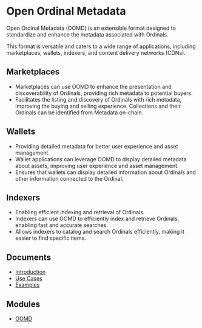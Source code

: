 # Open Ordinal Metadata

Open Ordinal Metadata (OOMD) is an extensible format designed to standardize and enhance the metadata associated with Ordinals. 

This format is versatile and caters to a wide range of applications, including marketplaces, wallets, indexers, and content delivery networks (CDNs).

## Marketplaces

- Marketplaces can use OOMD to enhance the presentation and discoverability of Ordinals, providing rich metadata to potential buyers.
- Facilitates the listing and discovery of Ordinals with rich metadata, improving the buying and selling experience. Collections and their Ordinals can be identified from Metadata on-chain.

## Wallets

- Providing detailed metadata for better user experience and asset management.
- Wallet applications can leverage OOMD to display detailed metadata about assets, improving user experience and asset management.
- Ensures that wallets can display detailed information about Ordinals and other information connected to the Ordinal.

## Indexers
- Enabling efficient indexing and retrieval of Ordinals.
- Indexers can use OOMD to efficiently index and retrieve Ordinals, enabling fast and accurate searches.
- Allows indexers to catalog and search Ordinals efficiently, making it easier to find specific items.

## Documents

- [Introduction](documents/Introduction.md)
- [Use Cases](documents/Use-Cases.md)
- [Examples](documents/Examples.md)

## Modules

- [OOMD](OOMD/README.md)
